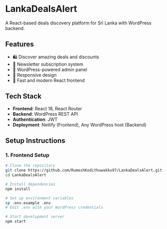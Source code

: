 # LankaDealsAlert

A React-based deals discovery platform for Sri Lanka with WordPress backend.

## Features

- 🛍️ Discover amazing deals and discounts
- 📧 Newsletter subscription system
- 🔐 WordPress-powered admin panel
- 📱 Responsive design
- 🚀 Fast and modern React frontend

## Tech Stack

- **Frontend**: React 18, React Router
- **Backend**: WordPress REST API
- **Authentication**: JWT
- **Deployment**: Netlify (Frontend), Any WordPress host (Backend)

## Setup Instructions

### 1. Frontend Setup
```bash
# Clone the repository
git clone https://github.com/RumeshKodithuwakku97/LankaDealsAlert.git
cd LankaDealsAlert

# Install dependencies
npm install

# Set up environment variables
cp .env.example .env
# Edit .env with your WordPress credentials

# Start development server
npm start